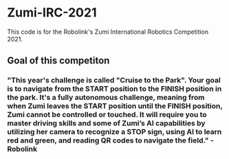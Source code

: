 # Zumi-IRC-2021 
This code is for the Robolink's Zumi International Robotics Competition 2021. 

## Goal of this competiton
### "This year's challenge is called "Cruise to the Park". Your goal is to navigate from the START position to the FINISH position in the park. It's a fully autonomous challenge, meaning from when Zumi leaves the START position until the FINISH position, Zumi cannot be controlled or touched. It will require you to master driving skills and some of Zumi’s AI capabilities by utilizing her camera to recognize a STOP sign, using AI to learn red and green, and reading QR codes to navigate the field." -Robolink
